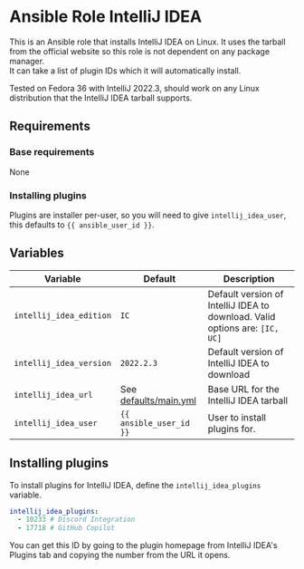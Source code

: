 # Ansible Role IntelliJ IDEA
This is an Ansible role that installs IntelliJ IDEA on Linux. It uses the tarball from the official website so this role is not dependent on any package manager.  
It can take a list of plugin IDs which it will automatically install.  

Tested on Fedora 36 with IntelliJ 2022.3, should work on any Linux distribution that the IntelliJ IDEA tarball supports.  

## Requirements

### Base requirements
None  

### Installing plugins
Plugins are installer per-user, so you will need to give `intellij_idea_user`, this defaults to `{{ ansible_user_id }}`.  

## Variables
| Variable | Default | Description |
|----------|---------|-------------|
| `intellij_idea_edition` | `IC` | Default version of IntelliJ IDEA to download. Valid options are: `[IC, UC]` |
| `intellij_idea_version` | `2022.2.3` | Default version of IntelliJ IDEA to download |
| `intellij_idea_url` | See [defaults/main.yml](./defaults/main.yml) | Base URL for the IntelliJ IDEA tarball |
| `intellij_idea_user` | `{{ ansible_user_id }}` | User to install plugins for. |

## Installing plugins
To install plugins for IntelliJ IDEA, define the `intellij_idea_plugins` variable.  
```yaml
intellij_idea_plugins:
  - 10233 # Discord Integration
  - 17718 # GitHub Copilot
```

You can get this ID by going to the plugin homepage from IntelliJ IDEA's Plugins tab and copying the number from the URL it opens.  